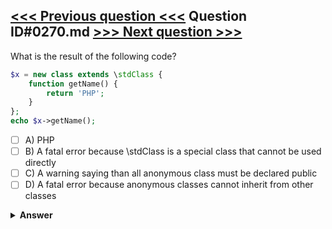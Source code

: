 [<<< Previous question <<<](0269.md)   Question ID#0270.md   [>>> Next question >>>](0271.md)
---

What is the result of the following code?

```php
$x = new class extends \stdClass {
    function getName() {
	    return 'PHP';
	}
};
echo $x->getName();
```

- [ ] A) PHP
- [ ] B) A fatal error because \stdClass is a special class that cannot be used directly
- [ ] C) A warning saying than all anonymous class must be declared public
- [ ] D) A fatal error because anonymous classes cannot inherit from other classes

<details><summary><b>Answer</b></summary>
<p>
  Answer: <strong>A</strong>
</p>
</details>
